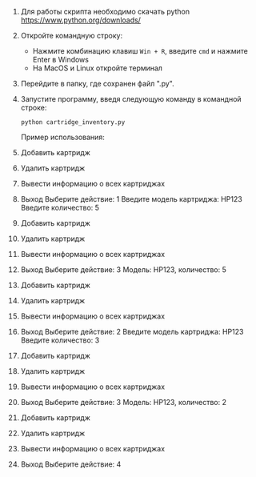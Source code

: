1. Для работы скрипта необходимо скачать python https://www.python.org/downloads/

2. Откройте командную строку:
   - Нажмите комбинацию клавиш `Win + R`, введите `cmd` и нажмите Enter в Windows 
   - На MacOS и Linux откройте терминал

3. Перейдите в папку, где сохранен файл ".py".

4. Запустите программу, введя следующую команду в командной строке:

   ```
   python cartridge_inventory.py
   ```

   Пример использования:

1. Добавить картридж
2. Удалить картридж
3. Вывести информацию о всех картриджах
4. Выход
Выберите действие: 1
Введите модель картриджа: HP123
Введите количество: 5

1. Добавить картридж
2. Удалить картридж
3. Вывести информацию о всех картриджах
4. Выход
Выберите действие: 3
Модель: HP123, количество: 5

1. Добавить картридж
2. Удалить картридж
3. Вывести информацию о всех картриджах
4. Выход
Выберите действие: 2
Введите модель картриджа: HP123
Введите количество: 3

1. Добавить картридж
2. Удалить картридж
3. Вывести информацию о всех картриджах
4. Выход
Выберите действие: 3
Модель: HP123, количество: 2

1. Добавить картридж
2. Удалить картридж
3. Вывести информацию о всех картриджах
4. Выход
Выберите действие: 4
